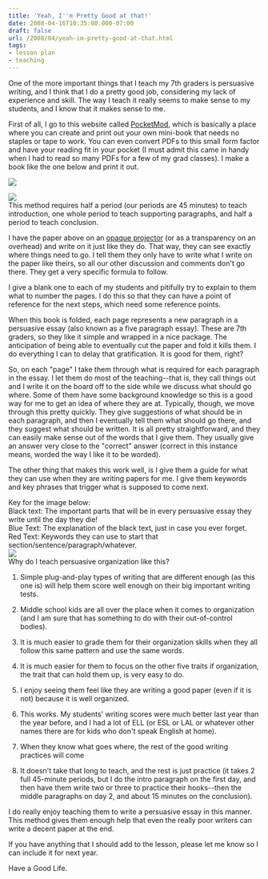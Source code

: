 ```yaml
---
title: 'Yeah, I''m Pretty Good at that!'
date: 2008-04-16T10:35:00.000-07:00
draft: false
url: /2008/04/yeah-im-pretty-good-at-that.html
tags: 
- lesson plan
- teaching
---
```


One of the more important things that I teach my 7th graders is persuasive writing, and I think that I do a pretty good job, considering my lack of experience and skill. The way I teach it really seems to make sense to my students, and I know that it makes sense to me.  
  
First of all, I go to this website called [PocketMod](http://www.pocketmod.com/), which is basically a place where you can create and print out your own mini-book that needs no staples or tape to work. You can even convert PDFs to this small form factor and have your reading fit in your pocket (I must admit this came in handy when I had to read so many PDFs for a few of my grad classes). I make a book like the one below and print it out.  
  
[![](http://4.bp.blogspot.com/_wrorMsBZYW0/R_2g6-PNCOI/AAAAAAAAAfI/wRJVyKDWLBk/s400/pocketmod.png)](http://4.bp.blogspot.com/_wrorMsBZYW0/R_2g6-PNCOI/AAAAAAAAAfI/wRJVyKDWLBk/s1600-h/pocketmod.png)  
  
[![](http://1.bp.blogspot.com/_wrorMsBZYW0/SAYGIM0oYxI/AAAAAAAAAfU/IDbHpDTnnyw/s400/pocketmod.png)](http://1.bp.blogspot.com/_wrorMsBZYW0/SAYGIM0oYxI/AAAAAAAAAfU/IDbHpDTnnyw/s1600-h/pocketmod.png)  
This method requires half a period (our periods are 45 minutes) to teach introduction, one whole period to teach supporting paragraphs, and half a period to teach conclusion.  
  
I have the paper above on an [opaque projector](http://www.camcor.com/cgi-bin/cat/id=1101486005&src=fg) (or as a transparency on an overhead) and write on it just like they do. That way, they can see exactly where things need to go. I tell them they only have to write what I write on the paper like theirs, so all our other discussion and comments don't go there. They get a very specific formula to follow.  
  
I give a blank one to each of my students and pitifully try to explain to them what to number the pages. I do this so that they can have a point of reference for the next steps, which need some reference points.  
  
When this book is folded, each page represents a new paragraph in a persuasive essay (also known as a five paragraph essay). These are 7th graders, so they like it simple and wrapped in a nice package. The anticipation of being able to eventually cut the paper and fold it kills them. I do everything I can to delay that gratification. It is good for them, right?  
  
So, on each "page" I take them through what is required for each paragraph in the essay. I let them do most of the teaching--that is, they call things out and I write it on the board off to the side while we discuss what should go where. Some of them have some background knowledge so this is a good way for me to get an idea of where they are at. Typically, though, we move through this pretty quickly. They give suggestions of what should be in each paragraph, and then I eventually tell them what should go there, and they suggest what should be written. It is all pretty straightforward, and they can easily make sense out of the words that I give them. They usually give an answer very close to the "correct" answer (correct in this instance means, worded the way I like it to be worded).  
  
The other thing that makes this work well, is I give them a guide for what they can use when they are writing papers for me. I give them keywords and key phrases that trigger what is supposed to come next.  
  
Key for the image below:  
Black text: The important parts that will be in every persuasive essay they write until the day they die!  
Blue Text: The explanation of the black text, just in case you ever forget.  
Red Text: Keywords they can use to start that section/sentence/paragraph/whatever.  
[![](http://4.bp.blogspot.com/_wrorMsBZYW0/SAYGL80oYyI/AAAAAAAAAfc/ebABtCH4rBo/s400/persuasive.png)](http://4.bp.blogspot.com/_wrorMsBZYW0/SAYGL80oYyI/AAAAAAAAAfc/ebABtCH4rBo/s1600-h/persuasive.png)  
Why do I teach persuasive organization like this?  

1.  Simple plug-and-play types of writing that are different enough (as this one is) will help them score well enough on their big important writing tests.
2.  Middle school kids are all over the place when it comes to organization (and I am sure that has something to do with their out-of-control bodies).
3.  It is much easier to grade them for their organization skills when they all follow this same pattern and use the same words.  
    
4.  It is much easier for them to focus on the other five traits if organization, the trait that can hold them up, is very easy to do.  
    
5.  I enjoy seeing them feel like they are writing a good paper (even if it is not) because it is well organized.  
    
6.  This works. My students' writing scores were much better last year than the year before, and I had a lot of ELL (or ESL or LAL or whatever other names there are for kids who don't speak English at home).
7.  When they know what goes where, the rest of the good writing practices will come  
    
8.  It doesn't take that long to teach, and the rest is just practice (it takes 2 full 45-minute periods, but I do the intro paragraph on the first day, and then have them write two or three to practice their hooks--then the middle paragraphs on day 2, and about 15 minutes on the conclusion).  
    

I do really enjoy teaching them to write a persuasive essay in this manner. This method gives them enough help that even the really poor writers can write a decent paper at the end.  
  
If you have anything that I should add to the lesson, please let me know so I can include it for next year.  
  
Have a Good Life.